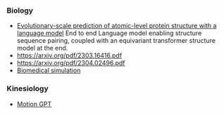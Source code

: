 

### Biology

- [Evolutionary-scale prediction of atomic-level protein structure with a language model](https://www.science.org/doi/10.1126/science.ade2574) End to end Language model enabling structure sequence pairing, coupled with an equivariant transformer structure model at the end.
-  https://arxiv.org/pdf/2303.16416.pdf
-  https://arxiv.org/pdf/2304.02496.pdf
- [Biomedical simulation](https://www.biorxiv.org/content/10.1101/2023.06.16.545235v1.full.pdf)




### Kinesiology

- [Motion GPT](https://github.com/openmotionlab/motiongpt)
